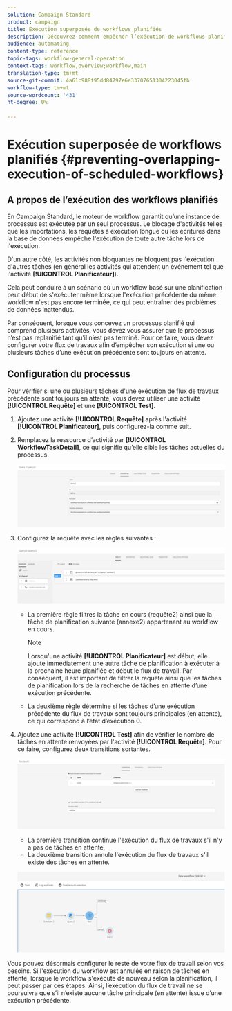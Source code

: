 ```yaml
---
solution: Campaign Standard
product: campaign
title: Exécution superposée de workflows planifiés
description: Découvrez comment empêcher l’exécution de workflows planifiés qui se chevauchent.
audience: automating
content-type: reference
topic-tags: workflow-general-operation
context-tags: workflow,overview;workflow,main
translation-type: tm+mt
source-git-commit: 4a61c988f95dd84797e6e33707651304223045fb
workflow-type: tm+mt
source-wordcount: '431'
ht-degree: 0%

---
```



# Exécution superposée de workflows planifiés {#preventing-overlapping-execution-of-scheduled-workflows}

## A propos de l’exécution des workflows planifiés

En Campaign Standard, le moteur de workflow garantit qu’une instance de processus est exécutée par un seul processus. Le blocage d&#39;activités telles que les importations, les requêtes à exécution longue ou les écritures dans la base de données empêche l&#39;exécution de toute autre tâche lors de l&#39;exécution.

D&#39;un autre côté, les activités non bloquantes ne bloquent pas l&#39;exécution d&#39;autres tâches (en général les activités qui attendent un événement tel que l&#39;activité **[!UICONTROL Planificateur]**).

Cela peut conduire à un scénario où un workflow basé sur une planification peut début de s&#39;exécuter même lorsque l&#39;exécution précédente du même workflow n&#39;est pas encore terminée, ce qui peut entraîner des problèmes de données inattendus.

Par conséquent, lorsque vous concevez un processus planifié qui comprend plusieurs activités, vous devez vous assurer que le processus n’est pas replanifié tant qu’il n’est pas terminé. Pour ce faire, vous devez configurer votre flux de travaux afin d’empêcher son exécution si une ou plusieurs tâches d’une exécution précédente sont toujours en attente.

## Configuration du processus

Pour vérifier si une ou plusieurs tâches d&#39;une exécution de flux de travaux précédente sont toujours en attente, vous devez utiliser une activité **[!UICONTROL Requête]** et une  **[!UICONTROL Test]**.

1. Ajoutez une activité **[!UICONTROL Requête]** après l&#39;activité **[!UICONTROL Planificateur]**, puis configurez-la comme suit.

1. Remplacez la ressource d’activité par **[!UICONTROL WorkflowTaskDetail]**, ce qui signifie qu’elle cible les tâches actuelles du processus.

   ![](assets/scheduled-wkf-resource.png)

1. Configurez la requête avec les règles suivantes :

   ![](assets/scheduled-wkf-query.png)

   * La première règle filtres la tâche en cours (requête2) ainsi que la tâche de planification suivante (annexe2) appartenant au workflow en cours.

      >[!NOTE]
      >
      >Lorsqu&#39;une activité **[!UICONTROL Planificateur]** est début, elle ajoute immédiatement une autre tâche de planification à exécuter à la prochaine heure planifiée et début le flux de travail. Par conséquent, il est important de filtrer la requête ainsi que les tâches de planification lors de la recherche de tâches en attente d’une exécution précédente.

   * La deuxième règle détermine si les tâches d’une exécution précédente du flux de travaux sont toujours principales (en attente), ce qui correspond à l’état d’exécution 0.

1. Ajoutez une activité **[!UICONTROL Test]** afin de vérifier le nombre de tâches en attente renvoyées par l&#39;activité **[!UICONTROL Requête]**. Pour ce faire, configurez deux transitions sortantes.

   ![](assets/scheduled-wkf-test.png)

   * La première transition continue l&#39;exécution du flux de travaux s&#39;il n&#39;y a pas de tâches en attente,
   * La deuxième transition annule l&#39;exécution du flux de travaux s&#39;il existe des tâches en attente.

   ![](assets/scheduled-wkf-workflow.png)

Vous pouvez désormais configurer le reste de votre flux de travail selon vos besoins. Si l&#39;exécution du workflow est annulée en raison de tâches en attente, lorsque le workflow s&#39;exécute de nouveau selon la planification, il peut passer par ces étapes. Ainsi, l’exécution du flux de travail ne se poursuivra que s’il n’existe aucune tâche principale (en attente) issue d’une exécution précédente.
